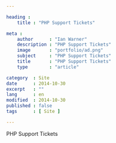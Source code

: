 ```yaml
---

heading :
    title : "PHP Support Tickets"

meta :
    author      : "Ian Warner"
    description : "PHP Support Tickets"
    image       : "portfolio/ad.png"
    subject     : "PHP Support Tickets"
    title       : "PHP Support Tickets"
    type        : "article"

category  : Site
date      : 2014-10-30
excerpt   : ""
lang      : en
modified  : 2014-10-30
published : false
tags      : [ Site ]

---
```


PHP Support Tickets
